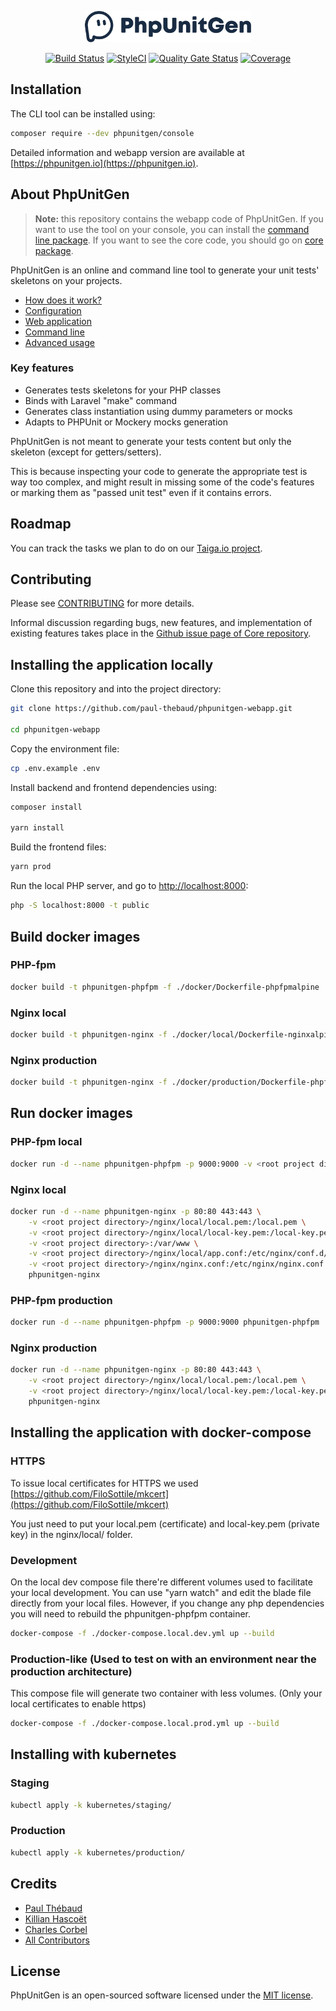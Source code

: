 <p align="center"><img src="https://raw.githubusercontent.com/paul-thebaud/phpunitgen-webapp/master/resources/svg/logo.svg?sanitize=true" alt="PhpUnitGen" height="50"></p>

<p align="center">
<a href="https://github.com/paul-thebaud/phpunitgen-webapp/actions/workflows/main.yml" target="_blank"><img src="https://github.com/paul-thebaud/phpunitgen-webapp/actions/workflows/main.yml/badge.svg" alt="Build Status"></a>
<a href="https://github.styleci.io/repos/190246860" target="_blank"><img src="https://github.styleci.io/repos/190246860/shield?branch=master&style=flat" alt="StyleCI"></a>
<a href="https://sonarcloud.io/dashboard?id=paul-thebaud_phpunitgen-webapp" target="_blank"><img src="https://sonarcloud.io/api/project_badges/measure?project=paul-thebaud_phpunitgen-webapp&metric=alert_status" alt="Quality Gate Status"></a>
<a href="https://sonarcloud.io/dashboard?id=paul-thebaud_phpunitgen-webapp" target="_blank"><img src="https://sonarcloud.io/api/project_badges/measure?project=paul-thebaud_phpunitgen-webapp&metric=coverage" alt="Coverage"></a>
</p>

## Installation

The CLI tool can be installed using:
```bash
composer require --dev phpunitgen/console
```

Detailed information and webapp version are available at
[https://phpunitgen.io](https://phpunitgen.io).

## About PhpUnitGen

> **Note:** this repository contains the webapp code of PhpUnitGen. If you want to use
> the tool on your console, you can install the
> [command line package](https://github.com/paul-thebaud/phpunitgen-console). 
> If you want to see the core code, you should go on
> [core package](https://github.com/paul-thebaud/phpunitgen-core).

PhpUnitGen is an online and command line tool to generate your unit tests'
skeletons on your projects.

- [How does it work?](https://phpunitgen.io/docs#/en/how-does-it-work)
- [Configuration](https://phpunitgen.io/docs#/en/configuration)
- [Web application](https://phpunitgen.io/docs#/en/webapp)
- [Command line](https://phpunitgen.io/docs#/en/command-line)
- [Advanced usage](https://phpunitgen.io/docs#/en/advanced-usage)

### Key features

- Generates tests skeletons for your PHP classes
- Binds with Laravel "make" command
- Generates class instantiation using dummy parameters or mocks
- Adapts to PHPUnit or Mockery mocks generation

PhpUnitGen is not meant to generate your tests content but only the skeleton (except for getters/setters).

This is because inspecting your code to generate the appropriate test is
way too complex, and might result in missing some of the code's features
or marking them as "passed unit test" even if it contains errors.

## Roadmap

You can track the tasks we plan to do on our
[Taiga.io project](https://tree.taiga.io/project/paul-thebaud-phpunitgen/kanban).

## Contributing

Please see [CONTRIBUTING](CONTRIBUTING.md) for more details.

Informal discussion regarding bugs, new features, and implementation of
existing features takes place in the
[Github issue page of Core repository](https://github.com/paul-thebaud/phpunitgen-core/issues).

## Installing the application locally

Clone this repository and into the project directory:

```bash
git clone https://github.com/paul-thebaud/phpunitgen-webapp.git

cd phpunitgen-webapp
```

Copy the environment file:

```bash
cp .env.example .env
```

Install backend and frontend dependencies using:

```bash
composer install

yarn install
```

Build the frontend files:

```bash
yarn prod
```

Run the local PHP server, and go to [http://localhost:8000](http://localhost:8000):

```bash
php -S localhost:8000 -t public
```

## Build docker images

### PHP-fpm

```bash
docker build -t phpunitgen-phpfpm -f ./docker/Dockerfile-phpfpmalpine .
```

### Nginx local

```bash
docker build -t phpunitgen-nginx -f ./docker/local/Dockerfile-nginxalpine .
```

### Nginx production

```bash
docker build -t phpunitgen-nginx -f ./docker/production/Dockerfile-phpfpmalpine .
```

## Run docker images

### PHP-fpm local

```bash
docker run -d --name phpunitgen-phpfpm -p 9000:9000 -v <root project directory>:/var/wwww phpunitgen-phpfpm
```

### Nginx local
```bash
docker run -d --name phpunitgen-nginx -p 80:80 443:443 \
    -v <root project directory>/nginx/local/local.pem:/local.pem \
    -v <root project directory>/nginx/local/local-key.pem:/local-key.pem \
    -v <root project directory>:/var/www \
    -v <root project directory>/nginx/local/app.conf:/etc/nginx/conf.d/default.conf \
    -v <root project directory>/nginx/nginx.conf:/etc/nginx/nginx.conf \
    phpunitgen-nginx
```

### PHP-fpm production

```bash
docker run -d --name phpunitgen-phpfpm -p 9000:9000 phpunitgen-phpfpm
```

### Nginx production
```bash
docker run -d --name phpunitgen-nginx -p 80:80 443:443 \
    -v <root project directory>/nginx/local/local.pem:/local.pem \
    -v <root project directory>/nginx/local/local-key.pem:/local-key.pem \
    phpunitgen-nginx
```

## Installing the application with docker-compose

### HTTPS

To issue local certificates for HTTPS we used [https://github.com/FiloSottile/mkcert](https://github.com/FiloSottile/mkcert)

You just need to put your local.pem (certificate) and local-key.pem (private key) in the nginx/local/ folder.

### Development

On the local dev compose file there're different volumes used to facilitate your local development.
You can use "yarn watch" and edit the blade file directly from your local files.
However, if you change any php dependencies you will need to rebuild the phpunitgen-phpfpm container.

```bash
docker-compose -f ./docker-compose.local.dev.yml up --build
```

### Production-like (Used to test on with an environment near the production architecture)

This compose file will generate two container with less volumes. (Only your local certificates to enable https)

```bash
docker-compose -f ./docker-compose.local.prod.yml up --build
```

## Installing with kubernetes

### Staging

```bash
kubectl apply -k kubernetes/staging/
```

### Production

```bash
kubectl apply -k kubernetes/production/
```

## Credits

- [Paul Thébaud](https://github/paul-thebaud)
- [Killian Hascoët](https://github.com/KillianH)
- [Charles Corbel](https://dribbble.com/CorbelC)
- [All Contributors](https://github.com/paul-thebaud/phpunitgen-core/graphs/contributors)

## License

PhpUnitGen is an open-sourced software licensed under the
[MIT license](https://opensource.org/licenses/MIT).
